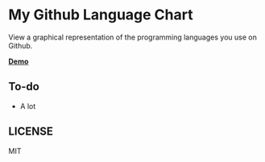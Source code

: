 # My Github Language Chart

View a graphical representation of the programming languages you use on Github.

[**Demo**](http://debugger420.pythonanywhere.com/github-lang-chart)

## To-do

- A lot

## LICENSE

MIT